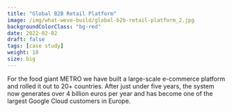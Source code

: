 ```yaml
---
title: "Global B2B Retail Platform"
image: /img/what-weve-build/global-b2b-retail-platform_2.jpg
backgroundColorClass: "bg-red" 
date: 2022-02-02
draft: false
tags: [case study]
weight: 10
size: big
---
```


For the food giant METRO we have built a large-scale e-commerce platform and rolled it out to 20+ countries. After just under five years, the system now generates over 4 billion euros per year and has become one of the largest Google Cloud customers in Europe.